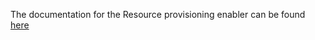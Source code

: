 The documentation for the Resource provisioning enabler can be found [here](https://assist-iot-enablers-documentation.readthedocs.io/en/latest/index.html) 